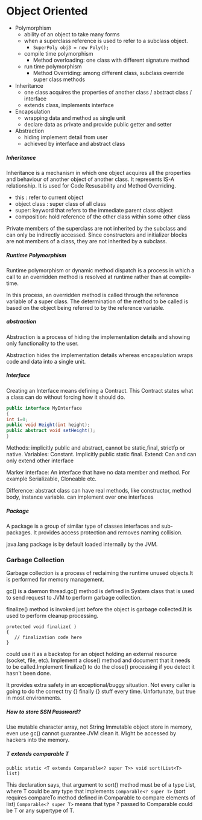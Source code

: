 # Object Oriented
- Polymorphism
    + ability of an object to take many forms
    + when a superclass reference is used to refer to a subclass object.
        * `SuperPoly obj3 = new Poly();`
    + compile time polymorphism
        * Method overloading: one class with different signature method
    + run time polymorphism
        * Method Overriding: among different class, subclass override super class methods
- Inheritance
    + one class acquires the properties of another class / abstract class / interface
    + extends class, implements interface
- Encapsulation
    + wrapping data and method as single unit
    + declare data as private and provide public getter and setter
- Abstraction
    + hiding implement detail from user
    + achieved by interface and abstract class

##### Inheritance
Inheritance is a mechanism in which one object acquires all the properties and behaviour of another object of another class. It represents IS-A relationship. It is used for Code Resusability and Method Overriding.

- this : refer to current object
- object class : super class of all class
- super: keyword that refers to the immediate parent class object
- composition: hold reference of the other class within some other class

Private members of the superclass are not inherited by the subclass and can only be indirectly accessed.
Since constructors and initializer blocks are not members of a class, they are not inherited by a subclass.


##### Runtime Polymorphism

Runtime polymorphism or dynamic method dispatch is a process in which a call to an overridden method is resolved at runtime rather than at compile-time.

In this process, an overridden method is called through the reference variable of a super class. The determination of the method to be called is based on the object being referred to by the reference variable.

##### abstraction

Abstraction is a process of hiding the implementation details and showing only functionality to the user.

Abstraction hides the implementation details whereas encapsulation wraps code and data into a single unit.

##### Interface

Creating an Interface means defining a Contract. This Contract states what a class can do without forcing how it should do.
```java
public interface MyInterface
{
int i=0;
public void Height(int height);
public abstract void setHeight();
}
```

Methods: implicitly public and abstract, cannot be static,final, strictfp or native.
Variables: Constant. Implicitly public static final.
Extend: Can and can only extend other interface

Marker interface: An interface that have no data member and method. For example Serializable, Cloneable etc.

Difference: abstract class can have real methods, like constructor, method body, instance variable.
can implement over one interfaces




##### Package
A package is a group of similar type of classes interfaces and sub-packages. It provides access protection and removes naming collision.

java.lang package is by default loaded internally by the JVM.

### Garbage Collection

Garbage collection is a process of reclaiming the runtime unused objects.It is performed for memory management.

gc() is a daemon thread.gc() method is defined in System class that is used to send request to JVM to perform garbage collection.

finalize() method is invoked just before the object is garbage collected.It is used to perform cleanup processing.

```
protected void finalize( )
{
   // finalization code here
}
```

could use it as a backstop for an object holding an external resource (socket, file, etc). Implement a close() method and document that it needs to be called.Implement finalize() to do the close() processing if you detect it hasn't been done.

It provides extra safety in an exceptional/buggy situation. Not every caller is going to do the correct try {} finally {} stuff every time. Unfortunate, but true in most environments.

##### How to store SSN Password?

Use mutable character array, not String 
Immutable object store in memory, even use gc() cannot guarantee JVM clean it.
Might be accessed by hackers into the memory.

##### T extends comparable T
```
public static <T extends Comparable<? super T>> void sort(List<T> list) 
```

This declaration says, that argument to sort() method must be of a type List<T>, 
where T could be any type that implements `Comparable<? super T>` (sort requires compareTo method defined in Comparable to compare elements of list) 
`Comparable<? super T>` means that type ? passed to Comparable could be T or any supertype of T. 
